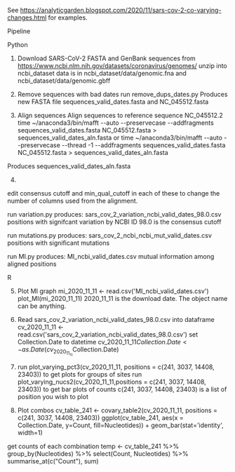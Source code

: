See https://analyticgarden.blogspot.com/2020/11/sars-cov-2-co-varying-changes.html
for examples.

Pipeline

Python

1) Download SARS-CoV-2 FASTA and GenBank sequences from
https://www.ncbi.nlm.nih.gov/datasets/coronavirus/genomes/
unzip into ncbi_dataset
data is in ncbi_dataset/data/genomic.fna and ncbi_dataset/data/genomic.gbff

2) Remove sequences with bad dates
run remove_dups_dates.py
Produces new FASTA file sequences_valid_dates.fasta and NC_045512.fasta

3) Align sequences
Align sequences to reference sequence NC_045512.2
time ~/anaconda3/bin/mafft --auto --preservecase --addfragments sequences_valid_dates.fasta NC_045512.fasta > sequences_valid_dates_aln.fasta
or
time ~/anaconda3/bin/mafft --auto --preservecase --thread -1 --addfragments sequences_valid_dates.fasta NC_045512.fasta > sequences_valid_dates_aln.fasta

Produces sequences_valid_dates_aln.fasta

4)
edit consensus cutoff and min_qual_cutoff in each of these to change
the number of columns used from the alignment.

run variation.py 
produces: sars_cov_2_variation_ncbi_valid_dates_98.0.csv
positions with signifcant variation by NCBI ID
98.0 is the consensus cutoff

run mutations.py
produces: sars_cov_2_ncbi_ncbi_mut_valid_dates.csv
positions with significant mutations

run MI.py
produces: MI_ncbi_valid_dates.csv
mutual information among aligned positions

R

5) Plot MI graph
mi_2020_11_11 <- read.csv('MI_ncbi_valid_dates.csv')
plot_MI(mi_2020_11_11)
2020_11_11 is the download date. The object name can be anything.

6) Read sars_cov_2_variation_ncbi_valid_dates_98.0.csv into dataframe
cv_2020_11_11 <- read.csv('sars_cov_2_variation_ncbi_valid_dates_98.0.csv')
set Collection.Date to datetime
cv_2020_11_11$Collection.Date <- as.Date(cv_2020_11_11$Collection.Date)

7) run plot_varying_pct3(cv_2020_11_11, positions = c(241, 3037, 14408, 23403))
to get plots for groups of sites
run plot_varying_nucs2(cv_2020_11_11,positions = c(241, 3037, 14408, 23403))
to get bar plots of counts
c(241, 3037, 14408, 23403) is a list of position you wish to plot

11) Plot combos
cv_table_241 <- covary_table2(cv_2020_11_11, positions = c(241, 3037, 14408, 23403))
ggplot(cv_table_241, aes(x = Collection.Date, y=Count, fill=Nucleotides)) +
		     geom_bar(stat='identity', width=1)
		     
get counts of each combination
temp <- cv_table_241 %>%
     	   group_by(Nucleotides) %>%
     	   select(Count, Nucleotides) %>%
	   summarise_at(c("Count"), sum)

